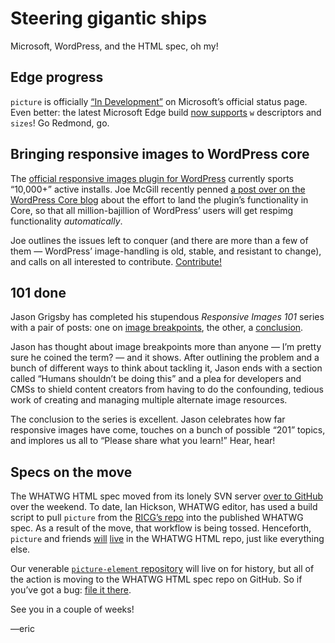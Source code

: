 # Steering gigantic ships
Microsoft, WordPress, and the HTML spec, oh my!

## Edge progress

`picture` is officially [“In Development”][in-dev] on Microsoft’s official status page. Even better: the latest Microsoft Edge build [now supports][sup] `w` descriptors and `sizes`! Go Redmond, go.

[in-dev]: https://dev.modern.ie/platform/status/pictureelement/?filter=f3f0000bf&search=picture
[sup]: http://www.winbeta.org/news/heres-whats-new-in-microsoft-edge-on-windows-10-build-10532

## Bringing responsive images to WordPress core

The [official responsive images plugin for WordPress][wp-ricg] currently sports “10,000+” active installs. Joe McGill recently penned [a post over on the WordPress Core blog][joe-post] about the effort to land the plugin’s functionality in Core, so that all million-bajillion of WordPress’ users will get respimg functionality *automatically*.

Joe outlines the issues left to conquer (and there are more than a few of them — WordPress’ image-handling is old, stable, and resistant to change), and calls on all interested to contribute. [Contribute!][joe-post]

[wp-ricg]: https://wordpress.org/plugins/ricg-responsive-images/
[joe-post]: https://make.wordpress.org/core/2015/08/25/responsive-image-support-update/

## 101 done

Jason Grigsby has completed his stupendous <cite>Responsive Images 101</cite> series with a pair of posts: one on [image breakpoints][ibreak], the other, a [conclusion][concl].

Jason has thought about image breakpoints more than anyone — I’m pretty sure he coined the term? — and it shows. After outlining the problem and a bunch of different ways to think about tackling it, Jason ends with a section called “Humans shouldn’t be doing this” and a plea for developers and CMSs to shield content creators from having to do the confounding, tedious work of creating and managing multiple alternate image resources.

The conclusion to the series is excellent. Jason celebrates how far responsive images have come, touches on a bunch of possible “201” topics, and implores us all to “Please share what you learn!” Hear, hear!

[ibreak]: http://blog.cloudfour.com/responsive-images-101-part-9-image-breakpoints/
[concl]: http://blog.cloudfour.com/responsive-images-part-10-conclusion/

## Specs on the move

The WHATWG HTML spec moved from its lonely SVN server [over to GitHub][html-gh] over the weekend. To date, Ian Hickson, WHATWG editor, has used a build script to pull `picture` from the [RICG’s repo][picture-gh] into the published WHATWG spec. As a result of the move, that workflow is being tossed. Henceforth, `picture` and friends [will][picture-direct-issue] [live][picture-direct-commit] in the WHATWG HTML repo, just like everything else.

Our venerable [`picture-element` repository][picture-gh] will live on for history, but all of the action is moving to the WHATWG HTML spec repo on GitHub. So if you’ve got a bug: [file it there][html-issues].

[html-gh]: https://github.com/whatwg/html
[picture-gh]: https://github.com/ResponsiveImagesCG/picture-element
[picture-direct-issue]: https://github.com/whatwg/html/issues/52
[picture-direct-commit]: https://github.com/whatwg/html/commit/d9cff6e9a6fb2928ef5d3f3d8df4e4dd18fb9b4c
[html-issues]: https://github.com/whatwg/html/issues

See you in a couple of weeks!

—eric

